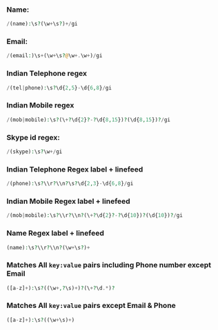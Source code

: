 ### Name:
```php
/(name):\s?(\w+\s?)+/gi
```

### Email:
```php
/(email:)\s+(\w+\s?@\w+.\w+)/gi
```

### Indian Telephone regex
```php
/(tel|phone):\s?\d{2,5}-\d{6,8}/gi
```

### Indian Mobile regex
```php
/(mob|mobile):\s?(\+?\d{2}?-?\d{8,15})?(\d{8,15})?/gi
```

### Skype id regex:
```php
/(skype):\s?\w+/gi
```

### Indian Telephone Regex label + linefeed
```php
/(phone):\s?\\r?\\n?\s?\d{2,3}-\d{6,8}/gi
```

### Indian Mobile Regex label + linefeed
```php
/(mob|mobile):\s?\\r?\\n?(\+?\d{2}?-?\d{10})?(\d{10})?/gi
```

### Name Regex label + linefeed
```php
(name):\s?\\r?\\n?(\w+\s?)+
```

### Matches All `key:value` pairs including Phone number except Email
```php
([a-z]+):\s?((\w+,?\s)+)?(\+?\d.*)?
```

### Matches All `key:value` pairs except Email & Phone
```php
([a-z]+):\s?((\w+\s)+)
```

